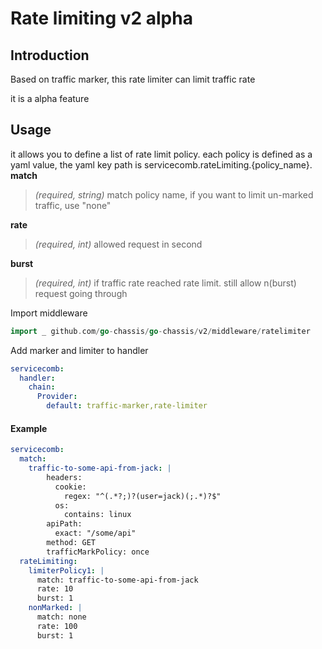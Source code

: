 # Rate limiting v2 alpha
## Introduction
Based on traffic marker, this rate limiter can limit traffic rate

it is a alpha feature
## Usage
it allows you to define a list of rate limit policy.
each policy is defined as a yaml value, the yaml key path is servicecomb.rateLimiting.{policy_name}.
**match**
> *(required, string)* match policy name, if you want to limit un-marked traffic, use "none"

**rate**
> *(required, int)* allowed request in second
>
**burst**
> *(required, int)* if traffic rate reached rate limit. still allow n(burst) request going through 
>
>
Import middleware
```go
import _ github.com/go-chassis/go-chassis/v2/middleware/ratelimiter
```

Add marker and limiter to handler 
```yaml
servicecomb:
  handler:
    chain:
      Provider:
        default: traffic-marker,rate-limiter
```
#### Example
```yaml
servicecomb:
  match:
    traffic-to-some-api-from-jack: |
        headers:
          cookie:
            regex: "^(.*?;)?(user=jack)(;.*)?$"
          os:
            contains: linux
        apiPath:
          exact: "/some/api" 
        method: GET 
        trafficMarkPolicy: once
  rateLimiting:
    limiterPolicy1: |
      match: traffic-to-some-api-from-jack
      rate: 10
      burst: 1
    nonMarked: |
      match: none
      rate: 100
      burst: 1
```
